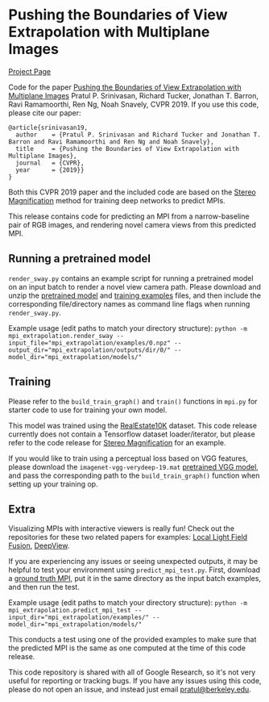 # Pushing the Boundaries of View Extrapolation with Multiplane Images

[Project Page](https://people.eecs.berkeley.edu/~pratul/publication/mpi_extrapolation/)

Code for the paper [Pushing the Boundaries of View Extrapolation with Multiplane Images](https://arxiv.org/abs/1905.00413)
Pratul P. Srinivasan, Richard Tucker, Jonathan T. Barron, Ravi Ramamoorthi, Ren Ng, Noah Snavely, CVPR 2019.
If you use this code, please cite our paper:

```
@article{srinivasan19,
  author    = {Pratul P. Srinivasan and Richard Tucker and Jonathan T. Barron and Ravi Ramamoorthi and Ren Ng and Noah Snavely},
  title     = {Pushing the Boundaries of View Extrapolation with Multiplane Images},
  journal   = {CVPR},
  year      = {2019}}
}
```

Both this CVPR 2019 paper and the included code are based on the [Stereo Magnification](https://people.eecs.berkeley.edu/~tinghuiz/projects/mpi/) method for training deep networks to predict MPIs.

This release contains code for predicting an MPI from a narrow-baseline pair of RGB images, and rendering novel camera views from this predicted MPI.

## Running a pretrained model

`render_sway.py` contains an example script for running a pretrained model on an input batch to render a novel view camera path. Please download and unzip the [pretrained model](https://drive.google.com/file/d/1Mf3t2SAl7vhAK4LaAuiMLr7LRTLrA-oD/view?usp=sharing) and [training examples](https://drive.google.com/file/d/1xBpQzJwQJjx9fc1ild59IoQzIeevwAKx/view?usp=sharing) files, and then include the corresponding file/directory names as command line flags when running ``render_sway.py``.

Example usage (edit paths to match your directory structure): ``python -m mpi_extrapolation.render_sway --input_file="mpi_extrapolation/examples/0.npz" --output_dir="mpi_extrapolation/outputs/dir/0/" --model_dir="mpi_extrapolation/models/"``

## Training

Please refer to the ``build_train_graph()`` and ``train()`` functions in ``mpi.py`` for starter code to use for training your own model.

This model was trained using the [RealEstate10K](https://google.github.io/realestate10k/) dataset. This code release currently does not contain a Tensorflow dataset loader/iterator, but please refer to the code release for [Stereo Magnification](https://github.com/google/stereo-magnification) for an example.

If you would like to train using a perceptual loss based on VGG features, please download the ``imagenet-vgg-verydeep-19.mat`` [pretrained VGG model](http://www.vlfeat.org/matconvnet/pretrained/#downloading-the-pre-trained-models), and pass the corresponding path to the ``build_train_graph()`` function when setting up your training op.

## Extra

Visualizing MPIs with interactive viewers is really fun! Check out the repositories for these two related papers for examples: [Local Light Field Fusion](https://people.eecs.berkeley.edu/~bmild/llff/), [DeepView](https://augmentedperception.github.io/deepview/).

If you are experiencing any issues or seeing unexpected outputs, it may be helpful to test your environment using ``predict_mpi_test.py``. First, download a [ground truth MPI](https://drive.google.com/file/d/13k3LRZIC_T-8Juyf7850-EvOteGtsk83/view?usp=sharing), put it in the same directory as the input batch examples, and then run the test.

Example usage (edit paths to match your directory structure): ``python -m mpi_extrapolation.predict_mpi_test --input_dir="mpi_extrapolation/examples/" --model_dir="mpi_extrapolation/models/"``

This conducts a test using one of the provided examples to make sure that the predicted MPI is the same as one computed at the time of this code release.

This code repository is shared with all of Google Research, so it's not very useful for reporting or tracking bugs. If you have any issues using this code, please do not open an issue, and instead just email pratul@berkeley.edu.
